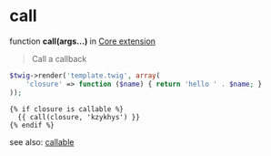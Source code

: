 call
====

function **call(args...)** in [Core extension](../Core.md)

> Call a callback

``` php
$twig->render('template.twig', array(
    'closure' => function ($name) { return 'hello ' . $name; }
));
```

``` jinja
{% if closure is callable %}
  {{ call(closure, 'kzykhys') }}
{% endif %}
```

see also: [callable](../tests/callable.md)
